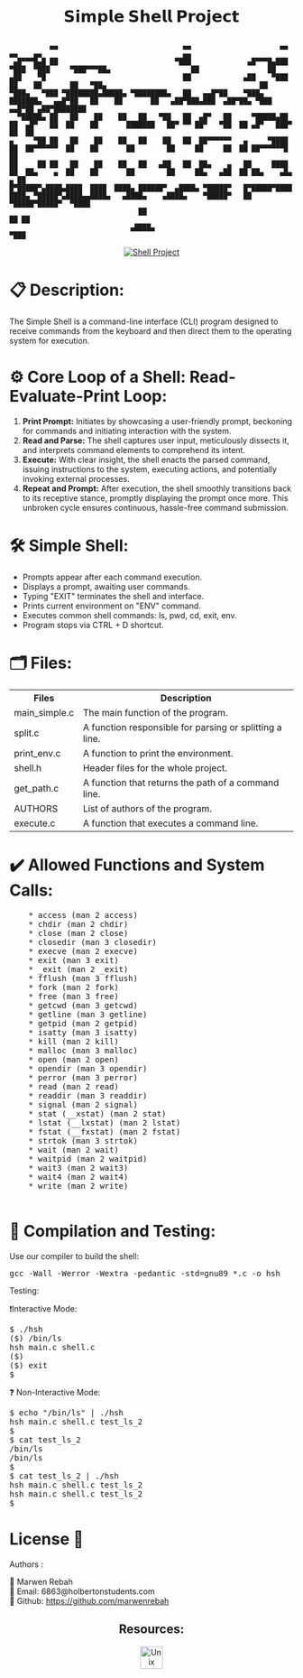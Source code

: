 # <p align="center">𝗦𝗶𝗺𝗽𝗹𝗲 𝗦𝗵𝗲𝗹𝗹 𝗣𝗿𝗼𝗷𝗲𝗰𝘁</p>
```
          ▄▄                               ▄▄                      ▄▄                  ▄▄    ▄▄                                   ▄▄                      
 ▄█▀▀▀█▄█ ██                             ▀███              ▄█▀▀▀█▄███                ▀███  ▀███     ▀███▀▀▀██▄                    ██                 ██   
▄██    ▀█                                  ██             ▄██    ▀███                  ██    ██       ██   ▀██▄                                      ██   
▀███▄   ▀███ ▀████████▄█████▄ ▀████████▄   ██   ▄▄█▀██    ▀███▄    ███████▄   ▄▄█▀██   ██    ██       ██   ▄██▀███▄███  ▄██▀██▄ ▀███  ▄▄█▀██ ▄██▀████████ 
  ▀█████▄ ██   ██    ██    ██   ██   ▀██   ██  ▄█▀   ██     ▀█████▄██    ██  ▄█▀   ██  ██    ██       ███████   ██▀ ▀▀ ██▀   ▀██  ██ ▄█▀   ███▀  ██  ██   
▄     ▀██ ██   ██    ██    ██   ██    ██   ██  ██▀▀▀▀▀▀   ▄     ▀████    ██  ██▀▀▀▀▀▀  ██    ██       ██        ██     ██     ██  ██ ██▀▀▀▀▀▀█       ██   
██     ██ ██   ██    ██    ██   ██   ▄██   ██  ██▄    ▄   ██     ████    ██  ██▄    ▄  ██    ██       ██        ██     ██▄   ▄██  ██ ██▄    ▄█▄    ▄ ██   
█▀█████▀▄████▄████  ████  ████▄ ██████▀  ▄████▄ ▀█████▀   █▀█████▀████  ████▄ ▀█████▀▄████▄▄████▄   ▄████▄    ▄████▄    ▀█████▀   ██  ▀█████▀█████▀  ▀████
                                ██                                                                                             ██ ██                      
                              ▄████▄                                                                                           ▀███                       
```

<p align="center"> <a href="https://pbs.twimg.com/card_img/1694255624652017664/N3NI_c0E?format=jpg&name=900x900" target="_blank" rel="noreferrer"> <img src="https://pbs.twimg.com/card_img/1694255624652017664/N3NI_c0E?format=jpg&name=900x900" alt="Shell Project"/> </a> </p>

<h1>📋 Description:</h1>
<p>The Simple Shell is a command-line interface (CLI) program designed to receive commands from the keyboard and then direct them to the operating system for execution.</p>

 <h1>⚙️ Core Loop of a Shell: Read-Evaluate-Print Loop:</h1>
    <ol>
        <li><strong>Print Prompt:</strong> Initiates by showcasing a user-friendly prompt, beckoning for commands and initiating interaction with the system.</li>
        <li><strong>Read and Parse:</strong> The shell captures user input, meticulously dissects it, and interprets command elements to comprehend its intent.</li>
        <li><strong>Execute:</strong> With clear insight, the shell enacts the parsed command, issuing instructions to the system, executing actions, and potentially invoking external processes.</li>
        <li><strong>Repeat and Prompt:</strong> After execution, the shell smoothly transitions back to its receptive stance, promptly displaying the prompt once more. This unbroken cycle ensures continuous, hassle-free command submission.</li>
    </ol>

<h1>🛠️ Simple Shell:</h1>
    <ul>
        <li>Prompts appear after each command execution.</li>
        <li>Displays a prompt, awaiting user commands.</li>
        <li>Typing "EXIT" terminates the shell and interface.</li>
        <li>Prints current environment on "ENV" command.</li>
        <li>Executes common shell commands: ls, pwd, cd, exit, env.</li>
        <li>Program stops via CTRL + D shortcut.</li>
    </ul>

 <h1>🗂️ Files:</h1>
    <table>
        <tr>
            <th>Files</th>
            <th>Description</th>
        </tr>
        <tr>
            <td>main_simple.c</td>
            <td>The main function of the program.</td>
        </tr>
        <tr>
            <td>split.c</td>
            <td>A function responsible for parsing or splitting a line.</td>
        </tr>
        <tr>
            <td>print_env.c</td>
            <td>A function to print the environment.</td>
        </tr>
        <tr>
            <td>shell.h</td>
            <td>Header files for the whole project.</td>
        </tr>
        <tr>
            <td>get_path.c</td>
            <td>A function that returns the path of a command line.</td>
        </tr>
        <tr>
            <td>AUTHORS</td>
            <td>List of authors of the program.</td>
        </tr>
        <tr>
            <td>execute.c</td>
            <td>A function that executes a command line.</td>
        </tr>
    </table>

<h1>✔️ Allowed Functions and System Calls:</h1>
    <pre>
    * access (man 2 access)
    * chdir (man 2 chdir)
    * close (man 2 close)
    * closedir (man 3 closedir)
    * execve (man 2 execve)
    * exit (man 3 exit)
    * _exit (man 2 _exit)
    * fflush (man 3 fflush)
    * fork (man 2 fork)
    * free (man 3 free)
    * getcwd (man 3 getcwd)
    * getline (man 3 getline)
    * getpid (man 2 getpid)
    * isatty (man 3 isatty)
    * kill (man 2 kill)
    * malloc (man 3 malloc)
    * open (man 2 open)
    * opendir (man 3 opendir)
    * perror (man 3 perror)
    * read (man 2 read)
    * readdir (man 3 readdir)
    * signal (man 2 signal)
    * stat (__xstat) (man 2 stat)
    * lstat (__lxstat) (man 2 lstat)
    * fstat (__fxstat) (man 2 fstat)
    * strtok (man 3 strtok)
    * wait (man 2 wait)
    * waitpid (man 2 waitpid)
    * wait3 (man 2 wait3)
    * wait4 (man 2 wait4)
    * write (man 2 write)
    </pre>

<h1>🔭 Compilation and Testing:</h1>
<p>Use our compiler to build the shell:</p>
<pre>
gcc -Wall -Werror -Wextra -pedantic -std=gnu89 *.c -o hsh
</pre>

<p>Testing:</p>
<p>❗Interactive Mode:</p>

<pre>
$ ./hsh
($) /bin/ls
hsh main.c shell.c
($)
($) exit
$
</pre>

<p>❓ Non-Interactive Mode:</p>

<pre>
$ echo "/bin/ls" | ./hsh
hsh main.c shell.c test_ls_2
$
$ cat test_ls_2
/bin/ls
/bin/ls
$
$ cat test_ls_2 | ./hsh
hsh main.c shell.c test_ls_2
hsh main.c shell.c test_ls_2
$
</pre>
<h1>License 👥</h1>
    <p>Authors :</p>
    <p>🚀 Marwen Rebah<br>
    📧 Email: 6863@holbertonstudents.com<br>
    👻 Github: <a href="https://github.com/marwenrebah" target="_blank" rel="noreferrer">https://github.com/marwenrebah</a></p>

<h2 align="center">Resources:</h2>
    <p align="center"> 
        <a href="https://en.wikipedia.org/wiki/Unix_shell" target="_blank" rel="noreferrer">
            <img src="https://upload.wikimedia.org/wikipedia/en/thumb/8/80/Wikipedia-logo-v2.svg/1200px-Wikipedia-logo-v2.svg.png" alt="Unix Shell" width="40" height="40"/> 
        </a> 
    </p>
</body>
</html>
